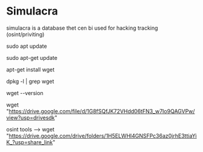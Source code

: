 # Simulacra


simulacra  is a database  thet cen bi used for hacking tracking  (osint/priviting)

sudo apt update

sudo apt-get update

apt-get install wget

dpkg -l | grep wget


wget --version


wget "https://drive.google.com/file/d/1G8fSQfJK72VHdd06tFN3_w7Io9QAGVPw/view?usp=drivesdk"

osint tools  --> wget "https://drive.google.com/drive/folders/1H5ELWHl4GNSFPc36az0jrhE3ttiaYiK_?usp=share_link"


